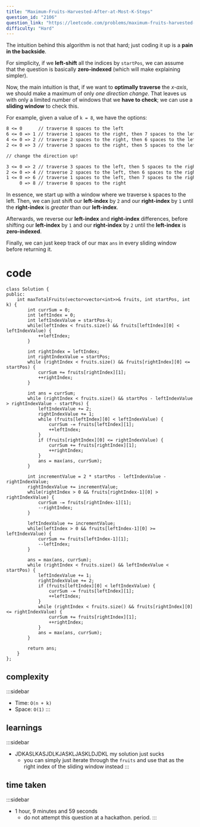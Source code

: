 ```yaml
---
title: "Maximum-Fruits-Harvested-After-at-Most-K-Steps"
question_id: "2106"
question_link: "https://leetcode.com/problems/maximum-fruits-harvested-after-at-most-k-steps/"
difficulty: "Hard"
---
```


The intuition behind this algorithm is not that hard; just coding it up is a **pain in the backside**.

For simplicity, if we **left-shift** all the indices by `startPos`, 
we can assume that the question is basically **zero-indexed**
(which will make explaining simpler).

Now, the main intuition is that, if we want to **optimally traverse** the *x-axis*,
we should make a maximum of only *one direction change*.
That leaves us with only a limited number of windows that we **have to check**;
we can use a **sliding window** to check this.

For example,
given a value of `k = 8`, we have the options:

```md
8 <= 0      // traverse 8 spaces to the left
6 <= 0 => 1 // traverse 1 spaces to the right, then 7 spaces to the left
4 <= 0 => 2 // traverse 2 spaces to the right, then 6 spaces to the left
2 <= 0 => 3 // traverse 3 spaces to the right, then 5 spaces to the left

// change the direction up!

3 <= 0 => 2 // traverse 3 spaces to the left, then 5 spaces to the right
2 <= 0 => 4 // traverse 2 spaces to the left, then 6 spaces to the right
1 <= 0 => 6 // traverse 1 spaces to the left, then 7 spaces to the right
     0 => 8 // traverse 8 spaces to the right
```

In essence, we start up with a window where we traverse `k` spaces to the left.
Then, we can just shift our **left-index** by `2` and our **right-index** by `1` until the **right-index** is *greater* than our **left-index**.

Afterwards, we reverse our **left-index** and **right-index** differences,
before shifting our **left-index** by `1` and our **right-index** by `2` until the **left-index** is **zero-indexed**.

Finally,
we can just keep track of our max `ans` in every sliding window before returning it.

# cod<span>e</span>

```{.cpp}
class Solution {
public:
    int maxTotalFruits(vector<vector<int>>& fruits, int startPos, int k) {
        int currSum = 0;
        int leftIndex = 0;
        int leftIndexValue = startPos-k;
        while(leftIndex < fruits.size() && fruits[leftIndex][0] < leftIndexValue) {
            ++leftIndex;
        }

        int rightIndex = leftIndex;
        int rightIndexValue = startPos; 
        while (rightIndex < fruits.size() && fruits[rightIndex][0] <= startPos) {
            currSum += fruits[rightIndex][1];
            ++rightIndex;
        }

        int ans = currSum;
        while (rightIndex < fruits.size() && startPos - leftIndexValue > rightIndexValue - startPos) {
            leftIndexValue += 2;
            rightIndexValue += 1;
            while (fruits[leftIndex][0] < leftIndexValue) {
                currSum -= fruits[leftIndex][1];
                ++leftIndex;
            }
            if (fruits[rightIndex][0] <= rightIndexValue) {
                currSum += fruits[rightIndex][1];
                ++rightIndex;
            }
            ans = max(ans, currSum);
        }

        int incrementValue = 2 * startPos - leftIndexValue - rightIndexValue;
        rightIndexValue += incrementValue;
        while(rightIndex > 0 && fruits[rightIndex-1][0] > rightIndexValue) {
            currSum -= fruits[rightIndex-1][1];
            --rightIndex;
        }

        leftIndexValue += incrementValue;
        while(leftIndex > 0 && fruits[leftIndex-1][0] >= leftIndexValue) {
            currSum += fruits[leftIndex-1][1];
            --leftIndex;
        } 

        ans = max(ans, currSum);
        while (rightIndex < fruits.size() && leftIndexValue < startPos) {
            leftIndexValue += 1;
            rightIndexValue += 2;
            if (fruits[leftIndex][0] < leftIndexValue) {
                currSum -= fruits[leftIndex][1];
                ++leftIndex;
            }
            while (rightIndex < fruits.size() && fruits[rightIndex][0] <= rightIndexValue) {
                currSum += fruits[rightIndex][1];
                ++rightIndex;
            }
            ans = max(ans, currSum);
        }
        
        return ans;
    }
};
```

## complexit<span>y</span>

:::sidebar
- Time: `O(n + k)`
- Space: `O(1)`
:::

## learning<span>s</span>

:::sidebar
- JDKASLKASJDLKJASKLJASKLDJDKL my solution just sucks
    - you can simply just iterate through the `fruits` and use that as the right index of the sliding window instead 
:::

## time take<span>n</span>

:::sidebar
- 1 hour, 9 minutes and 59 seconds
    - do not attempt this question at a hackathon. period.
:::
